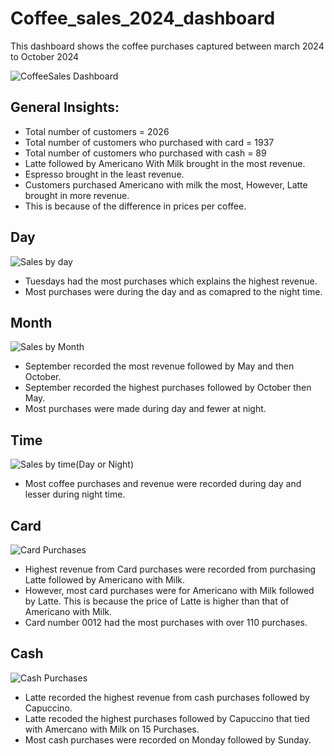 # Coffee_sales_2024_dashboard

This dashboard shows the coffee purchases captured between march 2024 to October 2024 

![CoffeeSales Dashboard](https://github.com/user-attachments/assets/ebf4460c-a1c1-454c-83b8-b1ec7c6a115b)

## General Insights:
- Total number of customers = 2026
- Total number of customers who purchased with card = 1937
- Total number of customers who purchased with cash = 89 
- Latte followed by Americano With Milk brought in the most revenue.
- Espresso brought in the least revenue.
- Customers purchased Americano with milk the most, However, Latte brought in more revenue. 
- This is because of the difference in prices per coffee.

## Day

![Sales by day](https://github.com/user-attachments/assets/ea7fd8c0-476a-495a-af16-e7497b4b7d27)

- Tuesdays had the most purchases which explains the highest revenue.
- Most purchases were during the day and as comapred to the night time.

## Month

![Sales by Month](https://github.com/user-attachments/assets/a3dd6b4c-0ab7-45d8-840a-321b51763268)

- September recorded the most revenue followed by May and then October.
- September recorded the highest purchases followed by October then May.
- Most purchases were made during day and fewer at night.

## Time
![Sales by time(Day or Night)](https://github.com/user-attachments/assets/ff7d65e6-bb6d-4434-a8d5-b26dc06694c0)

- Most coffee purchases and revenue were recorded during day and lesser during night time.

## Card

![Card Purchases](https://github.com/user-attachments/assets/9c454432-cffb-4cc9-8c0c-a2cbfdb2ecf7)

- Highest revenue from Card purchases were recorded from purchasing Latte followed by Americano with Milk.
- However, most card purchases were for Americano with Milk followed by Latte.
This is because the price of Latte is higher than that of Americano with Milk.
- Card number 0012 had the most purchases with over 110 purchases.
  
## Cash

![Cash Purchases](https://github.com/user-attachments/assets/55b68379-6e84-4425-aafb-d2458ab3c835)

- Latte recorded the highest revenue from cash purchases followed by Capuccino.
- Latte recoded the highest purchases followed by Capuccino that tied with Amercano with Milk on 15 Purchases.
- Most cash purchases were recorded on Monday followed by Sunday.
